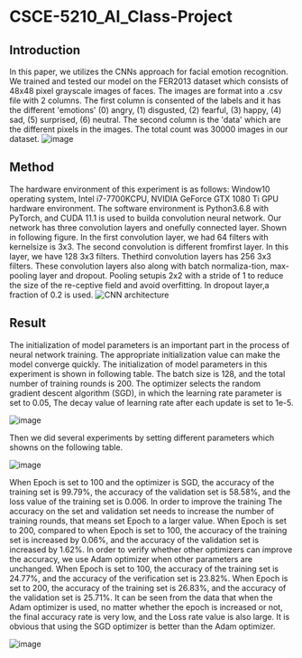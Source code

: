 # CSCE-5210_AI_Class-Project
## Introduction
In this paper, we utilizes the CNNs approach for facial emotion recognition. We trained and tested our model on the FER2013 dataset which consists of 48x48 pixel grayscale images of faces. The images are format into a .csv file with 2 columns. The first column is consented of the labels and it has the different 'emotions' (0) angry, (1) disgusted, (2) fearful, (3) happy, (4) sad, (5) surprised, (6) neutral. The second column is the 'data' which are the different pixels in the images. The total count was 30000 images in our dataset.
![image](https://user-images.githubusercontent.com/78702377/116769307-b185f400-aa00-11eb-972a-1a88476c7476.png)


## Method
The hardware environment of this experiment is as follows: Window10 operating system, Intel i7-7700KCPU, NVIDIA GeForce GTX 1080 Ti GPU hardware environment.  The software environment is Python3.6.8 with PyTorch, and CUDA 11.1 is used to builda convolution neural network. Our network has three convolution layers and onefully connected layer.  Shown in following figure.  In the first convolution layer, we had 64 filters with kernelsize is 3x3. The second convolution is different fromfirst layer. In this layer, we have 128 3x3 filters. Thethird convolution layers has 256 3x3 filters.  These convolution layers also along with batch normaliza-tion, max-pooling layer and dropout. Pooling setupis 2x2 with a stride of 1 to reduce the size of the re-ceptive field and avoid overfitting. In dropout layer,a fraction of 0.2 is used.
![CNN architecture](https://user-images.githubusercontent.com/78702377/116769334-ec882780-aa00-11eb-82a5-32f1e8573b7e.png)

## Result
The initialization of model parameters is an important part in the process of neural network training. The appropriate initialization value can make the model converge quickly. The initialization of model parameters in this experiment is shown in following table. The batch size is 128, and the total number of training rounds is 200. The optimizer selects the random gradient descent algorithm (SGD), in which the learning rate parameter is set to 0.05, The decay value of learning rate after each update is set to 1e-5.

![image](https://user-images.githubusercontent.com/78702377/116769381-5274af00-aa01-11eb-9404-018d9fbcca6a.png)

Then we did several experiments by setting different parameters which showns on the following table.

![image](https://user-images.githubusercontent.com/78702377/116769457-e34b8a80-aa01-11eb-9155-b59ff8ebe400.png)


When Epoch is set to 100 and the optimizer is SGD, the accuracy of the training set is 99.79\%, the accuracy of the validation set is 58.58\%, and the loss value of the training set is 0.006. In order to improve the training The accuracy on the set and validation set needs to increase the number of training rounds, that means set Epoch to a larger value. When Epoch is set to 200, compared to when Epoch is set to 100, the accuracy of the training set is increased by 0.06\%, and the accuracy of the validation set is increased by 1.62\%.
In order to verify whether other optimizers can improve the accuracy, we use Adam optimizer when other parameters are unchanged. When Epoch is set to 100, the accuracy of the training set is 24.77\%, and the accuracy of the verification set is 23.82\%. When Epoch is set to 200, the accuracy of the training set is 26.83\%, and the accuracy of the validation set is 25.71\%.
It can be seen from the data that when the Adam optimizer is used, no matter whether the epoch is increased or not, the final accuracy rate is very low, and the Loss rate value is also large. It is obvious that using the SGD optimizer is better than the Adam optimizer.

![image](https://user-images.githubusercontent.com/78702377/116769506-548b3d80-aa02-11eb-8574-ea948c8b2fa7.png)

